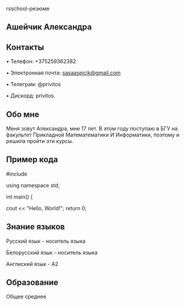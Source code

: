 rsschool-резюме

## Ашейчик Александра

## Контакты
• Телефон: +375259362382

• Электронная почта: sasaasejcik@gmail.com

• Телеграм: @privitos

• Дискорд: privitos.

## Обо мне
Меня зовут Александра, мне 17 лет. В этом году поступаю в БГУ на факультет Прикладной Математематики И Информатики, поэтому и решила пройти эти курсы.

## Пример кода
#include

using namespace std;

int main() {

cout << "Hello, World!";
return 0;

## Знание языков
Русский язык - носитель языка

Белорусский язык - носитель языка

Англиский язык - А2


## Образование
Общее среднее


